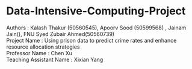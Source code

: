 # Data-Intensive-Computing-Project

Authors : Kalash Thakur (50560545), Apoorv Sood (50599568) , Jainam Jain(), FNU Syed Zubair Ahmed(50560739) <br>
Project Name : Using prison data to predict crime rates and enhance resource allocation strategies<br>
Professor Name : Chen Xu<br>
Teaching Assistant Name : Xixian Yang<br>

